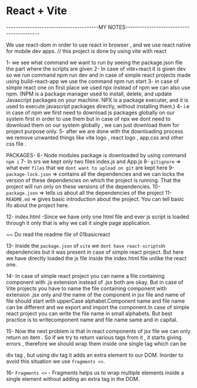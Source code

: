 # React + Vite


---------------------------------------MY NOTES-----------------------------------------

We use react-dom in order to use react in browser , and we use react native for mobile dev apps.
// this project is done by using vite with react 


1- we see what command we want to run by seeing the package.json file the part where the scripts are given
2- In case of vite+react it is given dev so we run command npm run dev and in case of simple react projects made using build-react-app we use the command npm run start
3- in case of simple react one on first place we used npx instead of npm we can also use npm. (NPM is a package manager used to install, delete, and update Javascript packages on your machine. NPX is a package executer, and it is used to execute javascript packages directly, without installing them.)
4- i.e in case of npm we first need to download js packages globally on our system first in order to use them but in case of npx we dont need to download them on our system globally , we can just download them for project purpose only.
5- after we are done with the downloading process we remove unwanted things like vite logo , react logo , app.css and other css file .

PACKAGES-
6- Node modules package is downloaded by using command `npm i`
7- In srs we kept only two files index.js and App.js
8- `gitignore` => what ever `files` that we `dont want to upload on git` are kept here
9- `package-lock.json` => contains all the dependencies and we can locks the version of these dependencies on which the project is running. That the project will run only on these versions of the dependencies.
10- `package.json` => tells us about all the dependencies of the project
11- `README.md` => gives basic introduction about the project. You can tell basic ifo about the project here.

12- index.html -Since we have only one html file and ever js script is loaded through it only that is why we call it single page application.


~~ Do read the readme file of 01basicreact

13- Inside the `package.json` of `vite` we `dont have react-scripts`in dependencies but it was present in case of simple react project. But here we have directly loaded the js file inside the index.html file unlike the react one.

14- In case of simple react project you can name a file containing component with .js extension instead of .jsx both are okay. But in case of Vite projects you have to name the file containing component with extension .jsx only and the name of the component in jsx file and name of file should start with upperCase alphabet.Component name and file name can be different and we export and import the component.In case of simple react project you can write the file name in small alphabets. But best practice is to writecomponent name and file name same and in capital.

15- Now the next problem is that in react components of jsx file we can only return on item . So if we try to return various tags from it , it starts giving errors , therefore we should wrap them inside one single tag which can be <div> div tag , but using div tag it adds an extra element to our DOM. Inorder to avoid this situation we use `fragments <>`.

16- `Fragments <>` - Fragments helps us to wrap multiple elements inside a single element without adding an extra tag in the DOM.